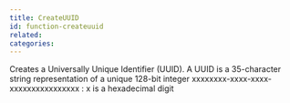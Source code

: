 ```yaml
---
title: CreateUUID
id: function-createuuid
related:
categories:
---
```


Creates a Universally Unique Identifier (UUID). A UUID is a
        35-character string representation of a unique 128-bit integer
        xxxxxxxx-xxxx-xxxx-xxxxxxxxxxxxxxxx : x is a hexadecimal digit